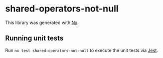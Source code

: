 # shared-operators-not-null

This library was generated with [Nx](https://nx.dev).

## Running unit tests

Run `nx test shared-operators-not-null` to execute the unit tests via [Jest](https://jestjs.io).
